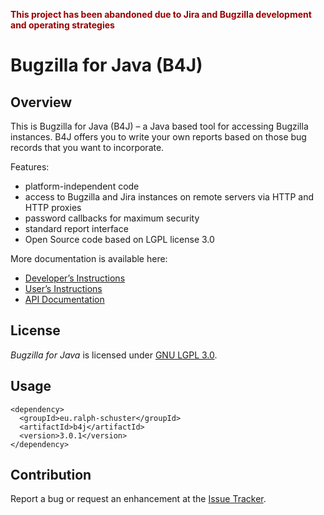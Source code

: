 <span style="color:#990000;"> **This project has been abandoned due to Jira and Bugzilla development and operating strategies** </span>

# Bugzilla for Java (B4J)

## Overview

This is Bugzilla for Java (B4J) – a Java based tool for accessing Bugzilla instances. B4J offers you to write your own reports based on those bug records that you want to incorporate.

Features:
* platform-independent code
* access to Bugzilla and Jira instances on remote servers via HTTP and HTTP proxies
* password callbacks for maximum security
* standard report interface
* Open Source code based on LGPL license 3.0

More documentation is available here:
* [Developer’s Instructions](src/help/developers.md)
* [User’s Instructions](src/help/users.md)
* [API Documentation](https://www.javadoc.io/doc/eu.ralph-schuster/b4j/latest)

## License
_Bugzilla for Java_ is licensed under [GNU LGPL 3.0](LICENSE.md).

## Usage
```
<dependency>
  <groupId>eu.ralph-schuster</groupId>
  <artifactId>b4j</artifactId>
  <version>3.0.1</version>
</dependency>
```

## Contribution

Report a bug or request an enhancement at the [Issue Tracker](https://github.com/technicalguru/b4j/issues).
